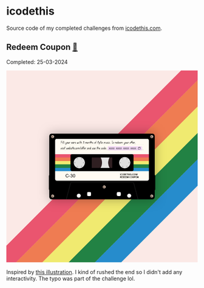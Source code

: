 # icodethis

Source code of my completed challenges from [icodethis.com](https://icodethis.com/).


## Redeem Coupon [🔗](https://icodethis.com/modes/design-to-code/517/submissions/289198)
Completed: 25-03-2024

![](./redeem-coupon/screenshot.png)
 
Inspired by [this illustration](https://stock.adobe.com/au/images/cassette-tape-vector-illustration/229433573?prev_url=detail). I kind of rushed the end so I didn't add any interactivity. The typo was part of the challenge lol. 